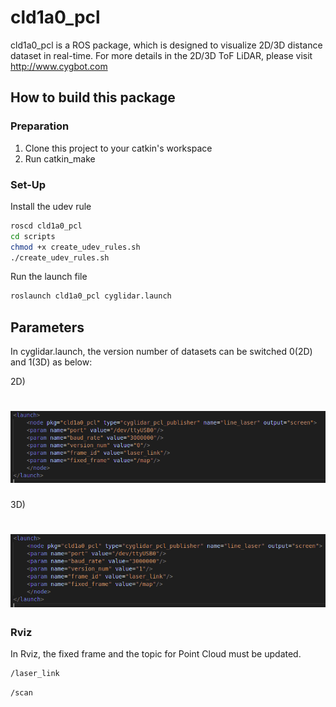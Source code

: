 # cld1a0_pcl
cld1a0_pcl is a ROS package, which is designed to visualize 2D/3D distance dataset in real-time.
For more details in the 2D/3D ToF LiDAR, please visit http://www.cygbot.com

## How to build this package

### Preparation
1) Clone this project to your catkin's workspace
2) Run catkin_make

### Set-Up
Install the udev rule
```bash
roscd cld1a0_pcl
cd scripts
chmod +x create_udev_rules.sh
./create_udev_rules.sh
```

Run the launch file
```bash
roslaunch cld1a0_pcl cyglidar.launch
```

## Parameters
In cyglidar.launch, the version number of datasets can be switched 0(2D) and 1(3D) as below:

2D)
<h1 align="left">
  <img src="screenshots/param_2d.png" width="600"/>
</h1>

3D)
<h1 align="left">
  <img src="screenshots/param_3d.png" width="600"/>
</h1>

### Rviz
In Rviz, the fixed frame and the topic for Point Cloud must be updated.
```bash
/laser_link
```

```bash
/scan
```
